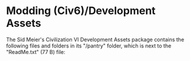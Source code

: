 # Modding (Civ6)/Development Assets

The Sid Meier's Civilization VI Development Assets package contains the following files and folders in its "/pantry" folder, which is next to the "ReadMe.txt" (77 B) file: